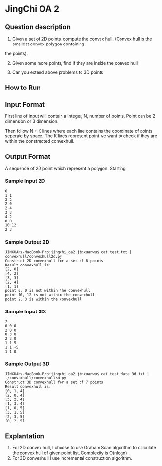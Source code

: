 # JingChi OA 2

## Question description

1. Given a set of 2D points, compute the convex hull. (Convex hull is the smallest convex polygon containing

the points).

2. Given some more points, find if they are inside the convex hull

3. Can you extend above problems to 3D points

## How to Run

## Input Format

First line of input will contain a integer, N, number of points. Point can be 2 dimension or 3 dimension.

Then follow N + K lines where each line contains the coordinate of points seperate by space. The K lines represent point we want to check if they are within the constructed convexhull. 

## Output Format
A sequence of 2D point which represent a polygon. Starting 

### Sample Input 2D
```
6
1 1
2 2
2 0
2 4
3 3
4 2
0 0
10 12
2 3
```

### Sample Output 2D
```
JINXUANs-MacBook-Pro:jingchi_oa2 jinxuanwu$ cat test.txt | convexhull/convexhull2d.py 
Construct 2D convexhull for a set of 6 points
Result convexhull is: 
[2, 0]
[4, 2]
[3, 3]
[2, 4]
[1, 1]
point 0, 0 is not within the convexhull
point 10, 12 is not within the convexhull
point 2, 3 is within the convexhull
```
### Sample Input 3D:
```
7
0 0 0
2 0 0 
0 3 0
2 3 0
1 1 5
1 1 -5
1 1 0

```
### Sample Output 3D
```
JINXUANs-MacBook-Pro:jingchi_oa2 jinxuanwu$ cat test_data_3d.txt | ./convexhull/convexhull3d.py 
Construct 3D convexhull for a set of 7 points
Result convexhull is: 
[0, 1, 4]
[2, 0, 4]
[3, 2, 4]
[1, 3, 4]
[1, 0, 5]
[3, 1, 5]
[2, 3, 5]
[0, 2, 5]

```
## Explantation
1. For 2D convex hull, I choose to use Graham Scan algorithm to calculate the convex hull of given point list. Complexity is O(nlogn)
2. For 3D convexhull I use incremental construction algorithm.  


 